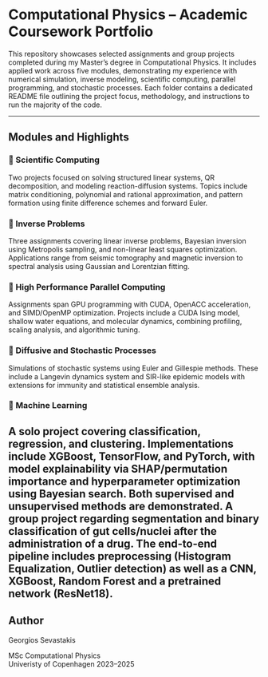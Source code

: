 # Computational Physics – Academic Coursework Portfolio

This repository showcases selected assignments and group projects completed during my Master’s degree in Computational Physics. It includes applied work across five modules, demonstrating my experience with numerical simulation, inverse modeling, scientific computing, parallel programming, and stochastic processes. Each folder contains a dedicated README file outlining the project focus, methodology, and instructions to run the majority of the code.

---

## Modules and Highlights

### 🔹 Scientific Computing
Two projects focused on solving structured linear systems, QR decomposition, and modeling reaction-diffusion systems. Topics include matrix conditioning, polynomial and rational approximation, and pattern formation using finite difference schemes and forward Euler.

### 🔹 Inverse Problems
Three assignments covering linear inverse problems, Bayesian inversion using Metropolis sampling, and non-linear least squares optimization. Applications range from seismic tomography and magnetic inversion to spectral analysis using Gaussian and Lorentzian fitting.

### 🔹 High Performance Parallel Computing
Assignments span GPU programming with CUDA, OpenACC acceleration, and SIMD/OpenMP optimization. Projects include a CUDA Ising model, shallow water equations, and molecular dynamics, combining profiling, scaling analysis, and algorithmic tuning.

### 🔹 Diffusive and Stochastic Processes
Simulations of stochastic systems using Euler and Gillespie methods. These include a Langevin dynamics system and SIR-like epidemic models with extensions for immunity and statistical ensemble analysis.

### 🔹 Machine Learning
A solo project covering classification, regression, and clustering. Implementations include XGBoost, TensorFlow, and PyTorch, with model explainability via SHAP/permutation importance and hyperparameter optimization using Bayesian search. Both supervised and unsupervised methods are demonstrated. A group project regarding segmentation and binary classification of gut cells/nuclei after the administration of a drug. The end-to-end pipeline includes preprocessing (Histogram Equalization, Outlier detection) as well as a CNN, XGBoost, Random Forest and a pretrained network (ResNet18).
---

## Author

Georgios Sevastakis

MSc Computational Physics  
Univeristy of Copenhagen
2023–2025

